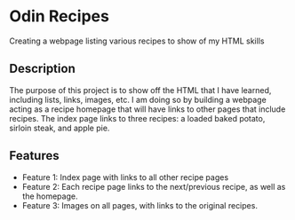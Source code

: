 # Odin Recipes

Creating a webpage listing various recipes to show of my HTML skills

## Description

The purpose of this project is to show off the HTML that I have learned, including lists, links, images, etc. I am doing so by building a webpage acting as a recipe homepage that will have links to other pages that include recipes. The index page links to three recipes: a loaded baked potato, sirloin steak, and apple pie.

## Features

*   Feature 1: Index page with links to all other recipe pages
*   Feature 2: Each recipe page links to the next/previous recipe, as well as the homepage.
*   Feature 3: Images on all pages, with links to the original recipes.
